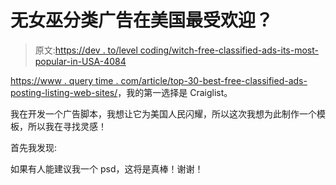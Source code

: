 # 无女巫分类广告在美国最受欢迎？

> 原文:[https://dev . to/level coding/witch-free-classified-ads-its-most-popular-in-USA-4084](https://dev.to/levelcoding/witch-free-classified-ads-its-most-popular-in-usa-4084)

[https://www . query time . com/article/top-30-best-free-classified-ads-posting-listing-web-sites/](https://www.quertime.com/article/top-30-best-free-classified-ads-posting-listing-web-sites/)，我的第一选择是 Craiglist。

我在开发一个广告脚本，我想让它为美国人民闪耀，所以这次我想为此制作一个模板，所以我在寻找灵感！

首先我发现:

如果有人能建议我一个 psd，这将是真棒！谢谢！